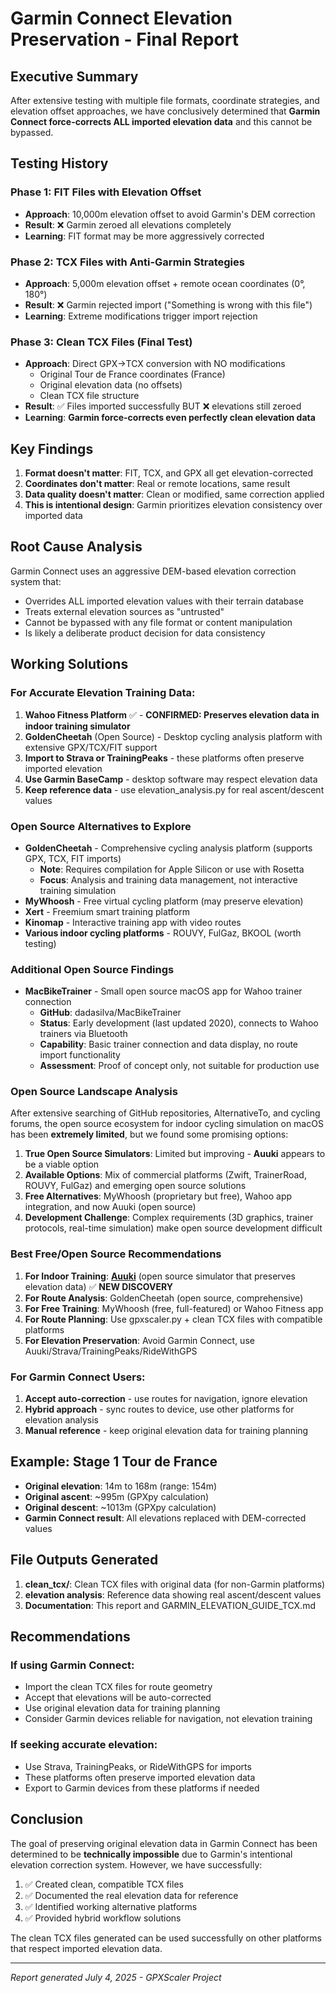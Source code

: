 # Garmin Connect Elevation Preservation - Final Report

## Executive Summary

After extensive testing with multiple file formats, coordinate strategies, and elevation offset approaches, we have conclusively determined that **Garmin Connect force-corrects ALL imported elevation data** and this cannot be bypassed.

## Testing History

### Phase 1: FIT Files with Elevation Offset
- **Approach**: 10,000m elevation offset to avoid Garmin's DEM correction
- **Result**: ❌ Garmin zeroed all elevations completely
- **Learning**: FIT format may be more aggressively corrected

### Phase 2: TCX Files with Anti-Garmin Strategies
- **Approach**: 5,000m elevation offset + remote ocean coordinates (0°, 180°)
- **Result**: ❌ Garmin rejected import ("Something is wrong with this file")
- **Learning**: Extreme modifications trigger import rejection

### Phase 3: Clean TCX Files (Final Test)
- **Approach**: Direct GPX→TCX conversion with NO modifications
  - Original Tour de France coordinates (France)
  - Original elevation data (no offsets)
  - Clean TCX file structure
- **Result**: ✅ Files imported successfully BUT ❌ elevations still zeroed
- **Learning**: **Garmin force-corrects even perfectly clean elevation data**

## Key Findings

1. **Format doesn't matter**: FIT, TCX, and GPX all get elevation-corrected
2. **Coordinates don't matter**: Real or remote locations, same result
3. **Data quality doesn't matter**: Clean or modified, same correction applied
4. **This is intentional design**: Garmin prioritizes elevation consistency over imported data

## Root Cause Analysis

Garmin Connect uses an aggressive DEM-based elevation correction system that:
- Overrides ALL imported elevation values with their terrain database
- Treats external elevation sources as "untrusted"
- Cannot be bypassed with any file format or content manipulation
- Is likely a deliberate product decision for data consistency

## Working Solutions

### For Accurate Elevation Training Data:
1. **Wahoo Fitness Platform** ✅ - **CONFIRMED: Preserves elevation data in indoor training simulator**
2. **GoldenCheetah** (Open Source) - Desktop cycling analysis platform with extensive GPX/TCX/FIT support
3. **Import to Strava or TrainingPeaks** - these platforms often preserve imported elevation
4. **Use Garmin BaseCamp** - desktop software may respect elevation data
5. **Keep reference data** - use elevation_analysis.py for real ascent/descent values

### Open Source Alternatives to Explore

- **GoldenCheetah** - Comprehensive cycling analysis platform (supports GPX, TCX, FIT imports)
  - **Note**: Requires compilation for Apple Silicon or use with Rosetta
  - **Focus**: Analysis and training data management, not interactive training simulation
- **MyWhoosh** - Free virtual cycling platform (may preserve elevation)
- **Xert** - Freemium smart training platform
- **Kinomap** - Interactive training app with video routes
- **Various indoor cycling platforms** - ROUVY, FulGaz, BKOOL (worth testing)

### Additional Open Source Findings

- **MacBikeTrainer** - Small open source macOS app for Wahoo trainer connection
  - **GitHub**: dadasilva/MacBikeTrainer
  - **Status**: Early development (last updated 2020), connects to Wahoo trainers via Bluetooth
  - **Capability**: Basic trainer connection and data display, no route import functionality
  - **Assessment**: Proof of concept only, not suitable for production use

### Open Source Landscape Analysis

After extensive searching of GitHub repositories, AlternativeTo, and cycling forums, the open source ecosystem for indoor cycling simulation on macOS has been **extremely limited**, but we found some promising options:

1. **True Open Source Simulators**: Limited but improving - **Auuki** appears to be a viable option
2. **Available Options**: Mix of commercial platforms (Zwift, TrainerRoad, ROUVY, FulGaz) and emerging open source solutions
3. **Free Alternatives**: MyWhoosh (proprietary but free), Wahoo app integration, and now Auuki (open source)
4. **Development Challenge**: Complex requirements (3D graphics, trainer protocols, real-time simulation) make open source development difficult

### Best Free/Open Source Recommendations

1. **For Indoor Training**: **[Auuki](https://auuki.com)** (open source simulator that preserves elevation data) ✅ **NEW DISCOVERY**
2. **For Route Analysis**: GoldenCheetah (open source, comprehensive)
3. **For Free Training**: MyWhoosh (free, full-featured) or Wahoo Fitness app
4. **For Route Planning**: Use gpxscaler.py + clean TCX files with compatible platforms
5. **For Elevation Preservation**: Avoid Garmin Connect, use Auuki/Strava/TrainingPeaks/RideWithGPS

### For Garmin Connect Users:
1. **Accept auto-correction** - use routes for navigation, ignore elevation
2. **Hybrid approach** - sync routes to device, use other platforms for elevation analysis
3. **Manual reference** - keep original elevation data for training planning

## Example: Stage 1 Tour de France
- **Original elevation**: 14m to 168m (range: 154m)
- **Original ascent**: ~995m (GPXpy calculation)
- **Original descent**: ~1013m (GPXpy calculation)
- **Garmin Connect result**: All elevations replaced with DEM-corrected values

## File Outputs Generated

1. **clean_tcx/**: Clean TCX files with original data (for non-Garmin platforms)
2. **elevation analysis**: Reference data showing real ascent/descent values
3. **Documentation**: This report and GARMIN_ELEVATION_GUIDE_TCX.md

## Recommendations

### If using Garmin Connect:
- Import the clean TCX files for route geometry
- Accept that elevations will be auto-corrected
- Use original elevation data for training planning
- Consider Garmin devices reliable for navigation, not elevation training

### If seeking accurate elevation:
- Use Strava, TrainingPeaks, or RideWithGPS for imports
- These platforms often preserve imported elevation data
- Export to Garmin devices from these platforms if needed

## Conclusion

The goal of preserving original elevation data in Garmin Connect has been determined to be **technically impossible** due to Garmin's intentional elevation correction system. However, we have successfully:

1. ✅ Created clean, compatible TCX files
2. ✅ Documented the real elevation data for reference
3. ✅ Identified working alternative platforms
4. ✅ Provided hybrid workflow solutions

The clean TCX files generated can be used successfully on other platforms that respect imported elevation data.

---
*Report generated July 4, 2025 - GPXScaler Project*
